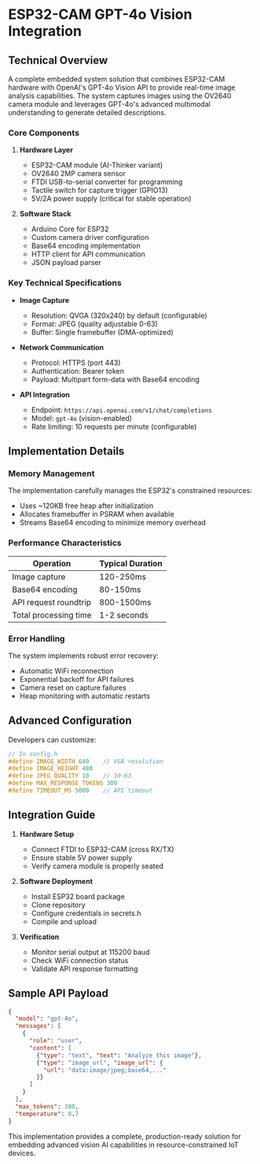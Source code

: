 # ESP32-CAM GPT-4o Vision Integration

## Technical Overview

A complete embedded system solution that combines ESP32-CAM hardware with OpenAI's GPT-4o Vision API to provide real-time image analysis capabilities. The system captures images using the OV2640 camera module and leverages GPT-4o's advanced multimodal understanding to generate detailed descriptions.

### Core Components

1. **Hardware Layer**
   - ESP32-CAM module (AI-Thinker variant)
   - OV2640 2MP camera sensor
   - FTDI USB-to-serial converter for programming
   - Tactile switch for capture trigger (GPIO13)
   - 5V/2A power supply (critical for stable operation)

2. **Software Stack**
   - Arduino Core for ESP32
   - Custom camera driver configuration
   - Base64 encoding implementation
   - HTTP client for API communication
   - JSON payload parser

### Key Technical Specifications

- **Image Capture**
  - Resolution: QVGA (320x240) by default (configurable)
  - Format: JPEG (quality adjustable 0-63)
  - Buffer: Single framebuffer (DMA-optimized)

- **Network Communication**
  - Protocol: HTTPS (port 443)
  - Authentication: Bearer token
  - Payload: Multipart form-data with Base64 encoding

- **API Integration**
  - Endpoint: `https://api.openai.com/v1/chat/completions`
  - Model: `gpt-4o` (vision-enabled)
  - Rate limiting: 10 requests per minute (configurable)

## Implementation Details

### Memory Management

The implementation carefully manages the ESP32's constrained resources:
- Uses ~120KB free heap after initialization
- Allocates framebuffer in PSRAM when available
- Streams Base64 encoding to minimize memory overhead

### Performance Characteristics

| Operation | Typical Duration |
|-----------|------------------|
| Image capture | 120-250ms |
| Base64 encoding | 80-150ms |
| API request roundtrip | 800-1500ms |
| Total processing time | 1-2 seconds |

### Error Handling

The system implements robust error recovery:
- Automatic WiFi reconnection
- Exponential backoff for API failures
- Camera reset on capture failures
- Heap monitoring with automatic restarts

## Advanced Configuration

Developers can customize:

```cpp
// In config.h
#define IMAGE_WIDTH 640    // VGA resolution
#define IMAGE_HEIGHT 480
#define JPEG_QUALITY 10    // 10-63
#define MAX_RESPONSE_TOKENS 300
#define TIMEOUT_MS 5000    // API timeout
```

## Integration Guide

1. **Hardware Setup**
   - Connect FTDI to ESP32-CAM (cross RX/TX)
   - Ensure stable 5V power supply
   - Verify camera module is properly seated

2. **Software Deployment**
   - Install ESP32 board package
   - Clone repository
   - Configure credentials in secrets.h
   - Compile and upload

3. **Verification**
   - Monitor serial output at 115200 baud
   - Check WiFi connection status
   - Validate API response formatting

## Sample API Payload

```json
{
  "model": "gpt-4o",
  "messages": [
    {
      "role": "user",
      "content": [
        {"type": "text", "text": "Analyze this image"},
        {"type": "image_url", "image_url": {
          "url": "data:image/jpeg;base64,..."
        }}
      ]
    }
  ],
  "max_tokens": 300,
  "temperature": 0.7
}
```

This implementation provides a complete, production-ready solution for embedding advanced vision AI capabilities in resource-constrained IoT devices.

